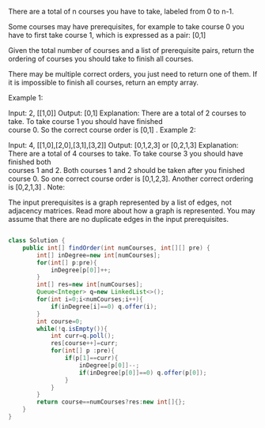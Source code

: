 There are a total of n courses you have to take, labeled from 0 to n-1.

Some courses may have prerequisites, for example to take course 0 you have to first take course 1, which is expressed as a pair: [0,1]

Given the total number of courses and a list of prerequisite pairs, return the ordering of courses you should take to finish all courses.

There may be multiple correct orders, you just need to return one of them. If it is impossible to finish all courses, return an empty array.

Example 1:

Input: 2, [[1,0]] 
Output: [0,1]
Explanation: There are a total of 2 courses to take. To take course 1 you should have finished   
             course 0. So the correct course order is [0,1] .
Example 2:

Input: 4, [[1,0],[2,0],[3,1],[3,2]]
Output: [0,1,2,3] or [0,2,1,3]
Explanation: There are a total of 4 courses to take. To take course 3 you should have finished both     
             courses 1 and 2. Both courses 1 and 2 should be taken after you finished course 0. 
             So one correct course order is [0,1,2,3]. Another correct ordering is [0,2,1,3] .
Note:

The input prerequisites is a graph represented by a list of edges, not adjacency matrices. Read more about how a graph is represented.
You may assume that there are no duplicate edges in the input prerequisites.

```java

class Solution {
    public int[] findOrder(int numCourses, int[][] pre) {
        int[] inDegree=new int[numCourses];
        for(int[] p:pre){
            inDegree[p[0]]++;
        }
        int[] res=new int[numCourses];
        Queue<Integer> q=new LinkedList<>();
        for(int i=0;i<numCourses;i++){
            if(inDegree[i]==0) q.offer(i);
        }
        int course=0;
        while(!q.isEmpty()){
            int curr=q.poll();
            res[course++]=curr;
            for(int[] p :pre){
                if(p[1]==curr){
                    inDegree[p[0]]--;
                    if(inDegree[p[0]]==0) q.offer(p[0]);
                }
            }
        }
        return course==numCourses?res:new int[]{};
    }
}
```
